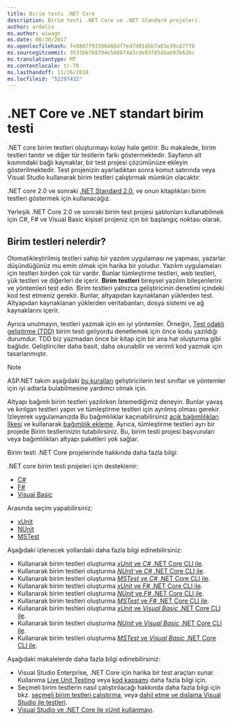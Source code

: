 ```yaml
---
title: Birim testi .NET Core
description: Birim testi .NET Core ve .NET Standard projeleri.
author: ardalis
ms.author: wiwagn
ms.date: 08/30/2017
ms.openlocfilehash: fe0807f93396466df7ed7d01dbb7a83e39c67770
ms.sourcegitcommit: 35316b768394e56087483cde93f854ba607b63bc
ms.translationtype: MT
ms.contentlocale: tr-TR
ms.lasthandoff: 11/26/2018
ms.locfileid: "52297432"
---
```

# <a name="unit-testing-in-net-core-and-net-standard"></a>.NET Core ve .NET standart birim testi

.NET core birim testleri oluşturmayı kolay hale getirir. Bu makalede, birim testleri tanıtır ve diğer tür testlerin farkı göstermektedir. Sayfanın alt kısmındaki bağlı kaynaklar, bir test projesi çözümünüze ekleyin gösterilmektedir. Test projenizin ayarladıktan sonra komut satırında veya Visual Studio kullanarak birim testleri çalıştırmak mümkün olacaktır.

.NET core 2.0 ve sonraki [.NET Standard 2.0](../../standard/net-standard.md), ve onun kitaplıkları birim testleri göstermek için kullanacağız.

Yerleşik .NET Core 2.0 ve sonraki birim test projesi şablonları kullanabilmek için C#, F# ve Visual Basic kişisel projeniz için bir başlangıç noktası olarak.

## <a name="what-are-unit-tests"></a>Birim testleri nelerdir?

Otomatikleştirilmiş testleri sahip bir yazılım uygulaması ne yapması, yazarlar düşündüğünüz mu emin olmak için harika bir yoludur. Yazılım uygulamaları için testleri birden çok tür vardır. Bunlar tümleştirme testleri, web testleri, yük testleri ve diğerleri de içerir. **Birim testleri** bireysel yazılım bileşenlerini ve yöntemleri test edin. Birim testleri yalnızca geliştiricinin denetimi içindeki kod test etmeniz gerekir. Bunlar, altyapıdan kaynaklanan yüklerden test. Altyapıdan kaynaklanan yüklerden veritabanları, dosya sistemi ve ağ kaynaklarını içerir. 

Ayrıca unutmayın, testleri yazmak için en iyi yöntemler. Örneğin, [Test odaklı geliştirme (TDD)](https://deviq.com/test-driven-development/) birim testi geliyordu denetlemek için önce kodu yazıldığı durumdur. TDD biz yazmadan önce bir kitap için bir ana hat oluşturma gibi bağlıdır. Geliştiriciler daha basit, daha okunabilir ve verimli kod yazmak için tasarlanmıştır. 

> [!NOTE]
> ASP.NET takım aşağıdaki [bu kuralları](https://github.com/aspnet/Home/wiki/Engineering-guidelines#unit-tests-and-functional-tests) geliştiricilerin test sınıflar ve yöntemler için iyi adlarla bulabilmesine yardımcı olmak için.

Altyapı bağımlı birim testleri yazılırken İstemediğimiz deneyin. Bunlar yavaş ve kırılgan testleri yapın ve tümleştirme testleri için ayrılmış olması gerekir. İzleyerek uygulamanızda Bu bağımlılıklar kaçınabilirsiniz [açık bağımlılıkları İlkesi](https://deviq.com/explicit-dependencies-principle/) ve kullanarak [bağımlılık ekleme](/aspnet/core/fundamentals/dependency-injection). Ayrıca, tümleştirme testleri ayrı bir projede Birim testlerinizin tutabilirsiniz. Bu, birim testi projesi başvuruları veya bağımlılıkları altyapı paketleri yok sağlar.

Birim testi .NET Core projelerinde hakkında daha fazla bilgi:

.NET core birim testi projeleri için desteklenir:
* [C#](../../csharp/index.md)
* [F#](../../fsharp/index.md)
* [Visual Basic](../../visual-basic/index.md) 

Arasında seçim yapabilirsiniz:
* [xUnit](https://xunit.github.io) 
* [NUnit](https://nunit.org)
* [MSTest](https://github.com/Microsoft/vstest-docs)

Aşağıdaki izlenecek yollardaki daha fazla bilgi edinebilirsiniz:

* Kullanarak birim testleri oluşturma [ *xUnit* ve *C#* .NET Core CLI ile](unit-testing-with-dotnet-test.md).
* Kullanarak birim testleri oluşturma [ *NUnit* ve *C#* .NET Core CLI ile](unit-testing-with-nunit.md).
* Kullanarak birim testleri oluşturma [ *MSTest* ve *C#* .NET Core CLI ile](unit-testing-with-mstest.md).
* Kullanarak birim testleri oluşturma [ *xUnit* ve *F#* .NET Core CLI ile](unit-testing-fsharp-with-dotnet-test.md).
* Kullanarak birim testleri oluşturma [ *NUnit* ve *F#* .NET Core CLI ile](unit-testing-fsharp-with-nunit.md).
* Kullanarak birim testleri oluşturma [ *MSTest* ve *F#* .NET Core CLI ile](unit-testing-fsharp-with-mstest.md).
* Kullanarak birim testleri oluşturma [ *xUnit* ve *Visual Basic* .NET Core CLI ile](unit-testing-visual-basic-with-dotnet-test.md).
* Kullanarak birim testleri oluşturma [ *NUnit* ve *Visual Basic* .NET Core CLI ile](unit-testing-visual-basic-with-nunit.md).
* Kullanarak birim testleri oluşturma [ *MSTest* ve *Visual Basic* .NET Core CLI ile](unit-testing-visual-basic-with-mstest.md).

Aşağıdaki makalelerde daha fazla bilgi edinebilirsiniz:

* Visual Studio Enterprise, .NET Core için harika bir test araçları sunar. Kullanıma [Live Unit Testing](/visualstudio/test/live-unit-testing) veya [kod kapsamı](https://github.com/Microsoft/vstest-docs/blob/master/docs/analyze.md#working-with-code-coverage) daha fazla bilgi için.
* Seçmeli birim testlerin nasıl çalıştırılacağı hakkında daha fazla bilgi için bkz. [seçmeli birim testleri çalıştırma](selective-unit-tests.md), veya [dahil etme ve dışlama Visual Studio ile testleri](/visualstudio/test/live-unit-testing#include-and-exclude-test-projects-and-test-methods).
* [Visual Studio ve .NET Core ile xUnit kullanmayı](https://xunit.github.io/docs/getting-started-dotnet-core.html).
